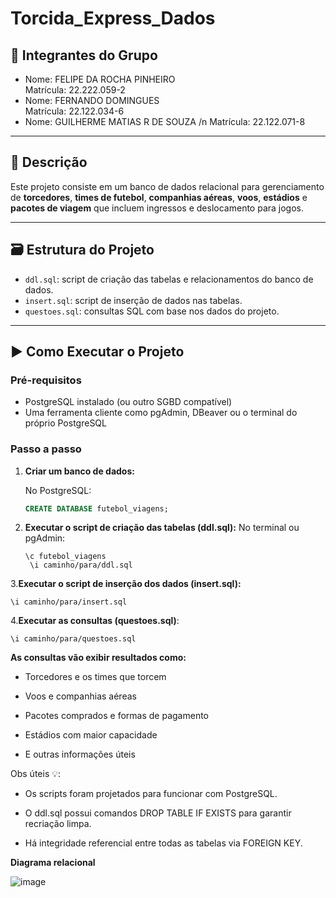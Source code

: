 # Torcida_Express_Dados
## 👥 Integrantes do Grupo

- Nome: FELIPE DA ROCHA PINHEIRO  
  Matrícula: 22.222.059-2 
- Nome: FERNANDO DOMINGUES   
  Matrícula: 22.122.034-6
- Nome: GUILHERME MATIAS R DE SOUZA /n
  Matrícula: 22.122.071-8

---

## 📄 Descrição

Este projeto consiste em um banco de dados relacional para gerenciamento de **torcedores**, **times de futebol**, **companhias aéreas**, **voos**, **estádios** e **pacotes de viagem** que incluem ingressos e deslocamento para jogos.

---

## 🗃️ Estrutura do Projeto

- `ddl.sql`: script de criação das tabelas e relacionamentos do banco de dados.
- `insert.sql`: script de inserção de dados nas tabelas.
- `questoes.sql`: consultas SQL com base nos dados do projeto.

---

## ▶️ Como Executar o Projeto

### Pré-requisitos

- PostgreSQL instalado (ou outro SGBD compatível)
- Uma ferramenta cliente como pgAdmin, DBeaver ou o terminal do próprio PostgreSQL

### Passo a passo

1. **Criar um banco de dados:**

   No PostgreSQL:
   ```sql
   CREATE DATABASE futebol_viagens;

2. **Executar o script de criação das tabelas (ddl.sql):**
  No terminal ou pgAdmin:

       \c futebol_viagens
        \i caminho/para/ddl.sql
   
3.**Executar o script de inserção dos dados (insert.sql):**

    \i caminho/para/insert.sql
  
4.**Executar as consultas (questoes.sql)**:

    \i caminho/para/questoes.sql

  
**As consultas vão exibir resultados como:**

- Torcedores e os times que torcem

- Voos e companhias aéreas

- Pacotes comprados e formas de pagamento

- Estádios com maior capacidade

- E outras informações úteis

Obs úteis 💡:

- Os scripts foram projetados para funcionar com PostgreSQL.

- O ddl.sql possui comandos DROP TABLE IF EXISTS para garantir recriação limpa.

- Há integridade referencial entre todas as tabelas via FOREIGN KEY.

**Diagrama relacional**

![image](https://github.com/user-attachments/assets/e89cc701-8b38-4944-a865-92585d9c14f8)
